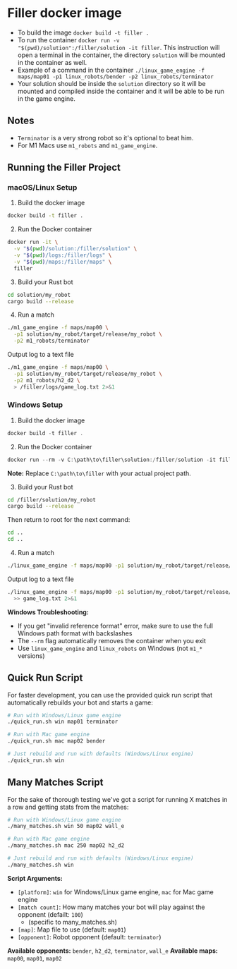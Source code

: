 # Filler docker image

- To build the image `docker build -t filler .`
- To run the container `docker run -v "$(pwd)/solution":/filler/solution -it filler`. This instruction will open a terminal in the container, the directory `solution` will be mounted in the container as well.
- Example of a command in the container `./linux_game_engine -f maps/map01 -p1 linux_robots/bender -p2 linux_robots/terminator`
- Your solution should be inside the `solution` directory so it will be mounted and compiled inside the container and it will be able to be run in the game engine.

## Notes

- `Terminator` is a very strong robot so it's optional to beat him.
- For M1 Macs use `m1_robots` and `m1_game_engine`.

## Running the Filler Project ##

### macOS/Linux Setup

1. Build the docker image

```bash
docker build -t filler .
```

2. Run the Docker container

```bash
docker run -it \
  -v "$(pwd)/solution:/filler/solution" \
  -v "$(pwd)/logs:/filler/logs" \
  -v "$(pwd)/maps:/filler/maps" \
  filler
```

3. Build your Rust bot

```bash
cd solution/my_robot
cargo build --release
```

4. Run a match

```bash
./m1_game_engine -f maps/map00 \
  -p1 solution/my_robot/target/release/my_robot \
  -p2 m1_robots/terminator
```

Output log to a text file
```bash
./m1_game_engine -f maps/map00 \
  -p1 solution/my_robot/target/release/my_robot \
  -p2 m1_robots/h2_d2 \
  > /filler/logs/game_log.txt 2>&1
```

### Windows Setup

1. Build the docker image

```powershell
docker build -t filler .
```

2. Run the Docker container

```powershell
docker run --rm -v C:\path\to\filler\solution:/filler/solution -it filler
```

**Note:** Replace `C:\path\to\filler` with your actual project path.

3. Build your Rust bot

```bash
cd /filler/solution/my_robot
cargo build --release
```

Then return to root for the next command:
```bash
cd ..
cd ..
```

4. Run a match

```bash
./linux_game_engine -f maps/map00 -p1 solution/my_robot/target/release/my_robot -p2 linux_robots/wall_e
```

Output log to a text file
```bash
./linux_game_engine -f maps/map00 -p1 solution/my_robot/target/release/my_robot -p2 linux_robots/wall_e
  >> game_log.txt 2>&1
```

**Windows Troubleshooting:**
- If you get "invalid reference format" error, make sure to use the full Windows path format with backslashes
- The `--rm` flag automatically removes the container when you exit
- Use `linux_game_engine` and `linux_robots` on Windows (not `m1_*` versions)

## Quick Run Script

For faster development, you can use the provided quick run script that automatically rebuilds your bot and starts a game:

```bash
# Run with Windows/Linux game engine
./quick_run.sh win map01 terminator

# Run with Mac game engine
./quick_run.sh mac map02 bender

# Just rebuild and run with defaults (Windows/Linux engine)
./quick_run.sh win
```

## Many Matches Script

For the sake of thorough testing we've got a script for running X matches in a row and getting stats from the matches:

```bash
# Run with Windows/Linux game engine
./many_matches.sh win 50 map02 wall_e

# Run with Mac game engine
./many_matches.sh mac 250 map02 h2_d2

# Just rebuild and run with defaults (Windows/Linux engine)
./many_matches.sh win
```

**Script Arguments:**
- `[platform]`: `win` for Windows/Linux game engine, `mac` for Mac game engine
- `[match count]`: How many matches your bot will play against the opponent (defailt: `100`)
  - (specific to many_matches.sh)
- `[map]`: Map file to use (default: `map01`)
- `[opponent]`: Robot opponent (default: `terminator`)

**Available opponents:** `bender`, `h2_d2`, `terminator`, `wall_e`
**Available maps:** `map00`, `map01`, `map02`
